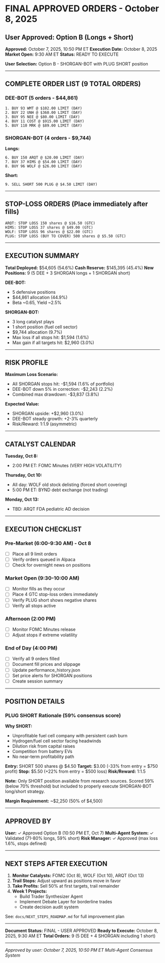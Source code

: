 # FINAL APPROVED ORDERS - October 8, 2025
## User Approved: Option B (Longs + Short)

**Approved:** October 7, 2025, 10:50 PM ET
**Execution Date:** October 8, 2025
**Market Open:** 9:30 AM ET
**Status:** READY TO EXECUTE

**User Selection:** Option B - SHORGAN-BOT with PLUG SHORT position

---

## COMPLETE ORDER LIST (9 TOTAL ORDERS)

### DEE-BOT (5 orders - $44,861)

```
1. BUY 93 WMT @ $102.00 LIMIT (DAY)
2. BUY 22 UNH @ $360.00 LIMIT (DAY)
3. BUY 95 NEE @ $80.00 LIMIT (DAY)
4. BUY 11 COST @ $915.00 LIMIT (DAY)
5. BUY 110 MRK @ $89.00 LIMIT (DAY)
```

### SHORGAN-BOT (4 orders - $9,744)

**Longs:**
```
6. BUY 150 ARQT @ $20.00 LIMIT (DAY)
7. BUY 37 HIMS @ $54.00 LIMIT (DAY)
8. BUY 96 WOLF @ $26.00 LIMIT (DAY)
```

**Short:**
```
9. SELL SHORT 500 PLUG @ $4.50 LIMIT (DAY)
```

---

## STOP-LOSS ORDERS (Place immediately after fills)

```
ARQT: STOP LOSS 150 shares @ $16.50 (GTC)
HIMS: STOP LOSS 37 shares @ $49.00 (GTC)
WOLF: STOP LOSS 96 shares @ $22.00 (GTC)
PLUG: STOP LOSS (BUY TO COVER) 500 shares @ $5.50 (GTC)
```

---

## EXECUTION SUMMARY

**Total Deployed:** $54,605 (54.6%)
**Cash Reserve:** $145,395 (45.4%)
**New Positions:** 9 (5 DEE + 3 SHORGAN longs + 1 SHORGAN short)

**DEE-BOT:**
- 5 defensive positions
- $44,861 allocation (44.9%)
- Beta ~0.65, Yield ~2.5%

**SHORGAN-BOT:**
- 3 long catalyst plays
- 1 short position (fuel cell sector)
- $9,744 allocation (9.7%)
- Max loss if all stops hit: $1,594 (1.6%)
- Max gain if all targets hit: $2,960 (3.0%)

---

## RISK PROFILE

**Maximum Loss Scenario:**
- All SHORGAN stops hit: -$1,594 (1.6% of portfolio)
- DEE-BOT down 5% in correction: -$2,243 (2.2%)
- Combined max drawdown: -$3,837 (3.8%)

**Expected Value:**
- SHORGAN upside: +$2,960 (3.0%)
- DEE-BOT steady growth: +2-3% quarterly
- Risk/Reward: 1:1.9 (asymmetric)

---

## CATALYST CALENDAR

**Tuesday, Oct 8:**
- 2:00 PM ET: FOMC Minutes (VERY HIGH VOLATILITY)

**Thursday, Oct 10:**
- All day: WOLF old stock delisting (forced short covering)
- 5:00 PM ET: BYND debt exchange (not trading)

**Monday, Oct 13:**
- TBD: ARQT FDA pediatric AD decision

---

## EXECUTION CHECKLIST

### Pre-Market (6:00-9:30 AM) - Oct 8
- [ ] Place all 9 limit orders
- [ ] Verify orders queued in Alpaca
- [ ] Check for overnight news on positions

### Market Open (9:30-10:00 AM)
- [ ] Monitor fills as they occur
- [ ] Place 4 GTC stop-loss orders immediately
- [ ] Verify PLUG short shows negative shares
- [ ] Verify all stops active

### Afternoon (2:00 PM)
- [ ] Monitor FOMC Minutes release
- [ ] Adjust stops if extreme volatility

### End of Day (4:00 PM)
- [ ] Verify all 9 orders filled
- [ ] Document fill prices and slippage
- [ ] Update performance_history.json
- [ ] Set price alerts for SHORGAN positions
- [ ] Create session summary

---

## POSITION DETAILS

### PLUG SHORT Rationale (59% consensus score)

**Why SHORT:**
- Unprofitable fuel cell company with persistent cash burn
- Hydrogen/fuel cell sector facing headwinds
- Dilution risk from capital raises
- Competition from battery EVs
- No near-term profitability path

**Entry:** SHORT 500 shares @ $4.50
**Target:** $3.00 (-33% from entry = $750 profit)
**Stop:** $5.50 (+22% from entry = $500 loss)
**Risk/Reward:** 1:1.5

**Note:** Only SHORT position available from research sources. Scored 59% (below 70% threshold) but included to properly execute SHORGAN-BOT long/short strategy.

**Margin Requirement:** ~$2,250 (50% of $4,500)

---

## APPROVED BY

**User:** ✓ Approved Option B (10:50 PM ET, Oct 7)
**Multi-Agent System:** ✓ Validated (71-80% longs, 59% short)
**Risk Manager:** ✓ Approved (max loss 1.6%, stops defined)

---

## NEXT STEPS AFTER EXECUTION

1. **Monitor Catalysts:** FOMC (Oct 8), WOLF (Oct 10), ARQT (Oct 13)
2. **Trail Stops:** Adjust upward as positions move in favor
3. **Take Profits:** Sell 50% at first targets, trail remainder
4. **Week 1 Projects:**
   - Build Trader Synthesizer Agent
   - Implement Debate Layer for borderline trades
   - Create decision audit system

See: `docs/NEXT_STEPS_ROADMAP.md` for full improvement plan

---

**Document Status:** FINAL - USER APPROVED
**Ready to Execute:** October 8, 2025, 9:30 AM ET
**Total Orders:** 9 (5 DEE + 4 SHORGAN including 1 short)

---

*Approved by user: October 7, 2025, 10:50 PM ET*
*Multi-Agent Consensus System*

